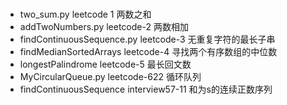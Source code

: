 ### 
- two_sum.py leetcode 1 两数之和
- addTwoNumbers.py leetcode-2  两数相加
- findContinuousSequence.py leetcode-3 无重复字符的最长子串
- findMedianSortedArrays leetcode-4 寻找两个有序数组的中位数  
- longestPalindrome leetcode-5 最长回文数 
- MyCircularQueue.py leetcode-622 循环队列
- findContinuousSequence interview57-11 和为s的连续正数序列  
